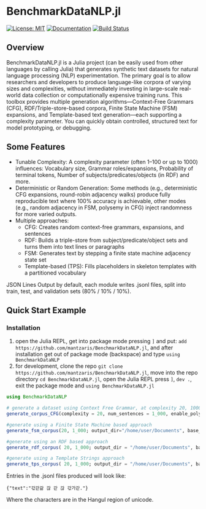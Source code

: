 # BenchmarkDataNLP.jl

[![License: MIT](https://img.shields.io/badge/License-MIT-green.svg)](LICENSE) 
[![Documentation](https://img.shields.io/badge/docs-stable-blue.svg)](https://mantzaris.github.io/BenchmarkDataNLP.jl/) 
[![Build Status](https://github.com/mantzaris/BenchmarkDataNLP.jl/actions/workflows/ci.yml/badge.svg?branch=main)](https://github.com/mantzaris/BenchmarkDataNLP.jl/actions)

## Overview

BenchmarkDataNLP.jl is a Julia project (can be easily used from other languages by calling Julia) that generates synthetic text datasets for natural language processing (NLP) experimentation. The primary goal is to allow researchers and developers to produce language-like corpora of varying sizes and complexities, without immediately investing in large-scale real-world data collection or computationally expensive training runs.
This toolbox provides multiple generation algorithms—Context-Free Grammars (CFG), RDF/Triple-store-based corpora, Finite State Machine (FSM) expansions, and Template-based text generation—each supporting a complexity parameter. You can quickly obtain controlled, structured text for model prototyping, or debugging.

## Some Features

- Tunable Complexity: A complexity parameter (often 1–100 or up to 1000) influences: Vocabulary size, Grammar roles/expansions, Probability of terminal tokens, Number of subjects/predicates/objects (in RDF) and more.
- Deterministic or Random Generation: Some methods (e.g., deterministic CFG expansions, round-robin adjacency walks) produce fully reproducible text where 100% accuracy is achievable, other modes (e.g., random adjacency in FSM, polysemy in CFG) inject randomness for more varied outputs.
- Multiple approaches:
    - CFG: Creates random context-free grammars, expansions, and sentences
    - RDF: Builds a triple-store from subject/predicate/object sets and turns them into text lines or paragraphs
    - FSM: Generates text by stepping a finite state machine adjacency state set
    - Template-based (TPS): Fills placeholders in skeleton templates with a partitioned vocabulary

JSON Lines Output by default, each module writes .jsonl files, split into train, test, and validation sets (80% / 10% / 10%).

## Quick Start Example

### Installation

1. open the Julia REPL, get into package mode pressing `]` and put: `add https://github.com/mantzaris/BenchmarkDataNLP.jl`, and after installation get out of package mode (backspace) and type `using BenchmarkDataNLP`
2. for development, clone the repo `git clone https://github.com/mantzaris/BenchmarkDataNLP.jl`, move into the repo directory `cd BenchmarkDataNLP.jl`, open the Julia REPL press `]`, `dev .`, exit the package mode and `using BenchmarkDataNLP.jl`

```julia
using BenchmarkDataNLP

# generate a dataset using Context Free Grammar, at complexity 20, 1000 sentences (800 lines in training, 100 testing, 100 validation) at the path you choose the files to be generated, eg. "/home/user/Documents"
generate_corpus_CFG(complexity = 20, num_sentences = 1_000, enable_polysemy = false, output_dir = "/home/user/Documents", base_filename = "MyDataset")

#generate using a Finite State Machine based approach
generate_fsm_corpus(20, 1_000; output_dir="/home/user/Documents", base_name="MyFSM", use_context=true, random_adjacency=true, max_length=12)

#generate using an RDF based approach
generate_rdf_corpus( 20, 1_000; output_dir = "/home/user/Documents", base_name = "MyRDF", filler_ratio = 0.2, max_filler = 2, use_context = true)

#generate using a Template Strings approach
generate_tps_corpus( 20, 1_000; output_dir = "/home/user/Documents", base_name = "TemplatedTest", n_templates = 5, max_placeholders_in_template = 4, deterministic = false)
```

Entries in the .jsonl files produced will look like:

```
{"text":"갃갇갊 갆 갇 갆 갃가갇."}
```

Where the characters are in the Hangul region of unicode.